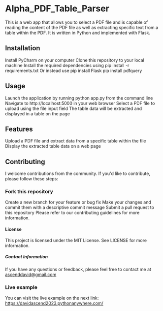 # Alpha_PDF_Table_Parser
This is a web app that allows you to select a PDF file and is capable of reading the content of the PDF file as well as extracting specific text from a table within the PDF. It is written in Python and implemented with Flask.

## Installation
  Install PyCharm on your computer
  Clone this repository to your local machine
  Install the required dependencies using pip install -r requirements.txt
Or instead use
  pip install Flask
  pip install pdfquery

## Usage
Launch the application by running python app.py from the command line
Navigate to http://localhost:5000 in your web browser
Select a PDF file to upload using the file input field
The table data will be extracted and displayed in a table on the page

## Features
Upload a PDF file and extract data from a specific table within the file
Display the extracted table data on a web page

## Contributing
I welcome contributions from the community. If you'd like to contribute, please follow these steps:

### Fork this repository
Create a new branch for your feature or bug fix
Make your changes and commit them with a descriptive commit message
Submit a pull request to this repository
Please refer to our contributing guidelines for more information.

#### License
This project is licensed under the MIT License. See LICENSE for more information.

##### Contact Information
If you have any questions or feedback, please feel free to contact me at ascenddavid@gmail.com

### Live example
You can visit the live example on the next link: https://davidascend2023.pythonanywhere.com/
